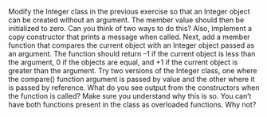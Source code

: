 Modify the Integer class in the previous exercise so that an Integer object
can be created without an argument. The member value should then be initialized to zero.
Can you think of two ways to do this?
Also, implement a copy constructor that prints a message when called.
Next, add a member function that compares the current object with an Integer object passed
as an argument. The function should return –1 if the current object is less than the argument,
0 if the objects are equal, and +1 if the current object is greater than the argument. Try two
versions of the Integer class, one where the compare() function argument is passed by value
and the other where it is passed by reference. What do you see output from the constructors
when the function is called? Make sure you understand why this is so. You can’t have both
functions present in the class as overloaded functions. Why not?
